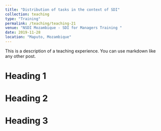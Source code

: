 ```yaml
---
title: "Distribution of tasks in the context of SDI"
collection: teaching
type: "Training"
permalink: /teaching/teaching-21
venue: "NSDI Mozambique - SDI for Managers Training "
date: 2019-11-28
location: "Maputo, Mozambique"
---
```


This is a description of a teaching experience. You can use markdown like any other post.

Heading 1
======

Heading 2
======

Heading 3
======
